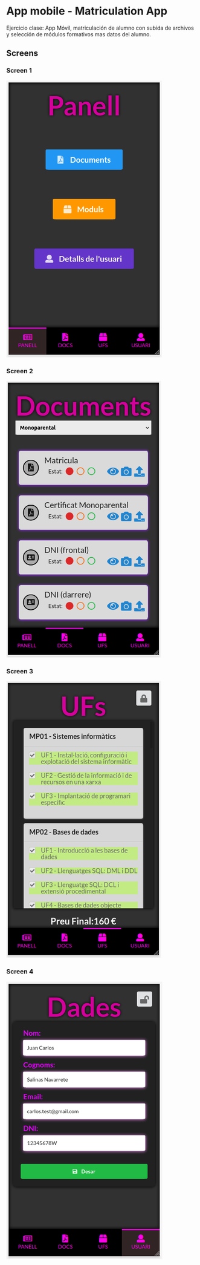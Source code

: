 # App mobile - Matriculation App

Ejercicio clase: App Móvil, matriculación de alumno con subida de archivos y selección de módulos formativos mas datos del alumno.

## Screens

### Screen 1

![screen1](https://raw.githubusercontent.com/jcsalinas20/matriculacions_cordova/main/images/panel.png)

### Screen 2

![screen2](https://raw.githubusercontent.com/jcsalinas20/matriculacions_cordova/main/images/docs.png)

### Screen 3

![screen3](https://raw.githubusercontent.com/jcsalinas20/matriculacions_cordova/main/images/ufs.png)

### Screen 4

![screen4](https://raw.githubusercontent.com/jcsalinas20/matriculacions_cordova/main/images/details.png)
